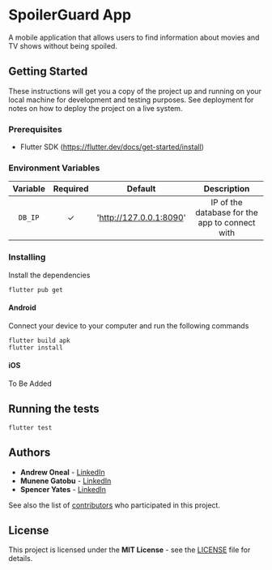 # SpoilerGuard App

A mobile application that allows users to find information about movies and TV shows without being spoiled.

## Getting Started

These instructions will get you a copy of the project up and running on your local machine for development and testing purposes. See deployment for notes on how to deploy the project on a live system.

### Prerequisites

- Flutter SDK (<https://flutter.dev/docs/get-started/install>)

### Environment Variables

|       Variable       | Required |              Default               |                              Description                               |
| :------------------: | :------: | :--------------------------------: | :--------------------------------------------------------------------: |
|   `DB_IP`    |    ✓     |          'http://127.0.0.1:8090'          |                 IP of the database for the app to connect with               |

### Installing

Install the dependencies

```sh-session
flutter pub get
```

#### Android

Connect your device to your computer and run the following commands

```sh-session
flutter build apk
flutter install
```

#### iOS

To Be Added

## Running the tests

```sh-session
flutter test
```

## Authors

- **Andrew Oneal** - [LinkedIn](https://www.linkedin.com/in/andrewjoneal)
- **Munene Gatobu** - [LinkedIn](https://www.linkedin.com/in/munenegatobu)
- **Spencer Yates** - [LinkedIn](https://www.linkedin.com/in/sdy329)

See also the list of [contributors](https://github.com/AndrewOneal/capstone/contributors) who participated in this project.

## License

This project is licensed under the **MIT License** - see the [LICENSE](LICENSE) file for details.
